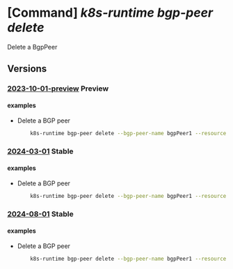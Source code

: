# [Command] _k8s-runtime bgp-peer delete_

Delete a BgpPeer

## Versions

### [2023-10-01-preview](/Resources/mgmt-plane/L3tyZXNvdXJjZXVyaX0vcHJvdmlkZXJzL21pY3Jvc29mdC5rdWJlcm5ldGVzcnVudGltZS9iZ3BwZWVycy97fQ==/2023-10-01-preview.xml) **Preview**

<!-- mgmt-plane /{resourceuri}/providers/microsoft.kubernetesruntime/bgppeers/{} 2023-10-01-preview -->

#### examples

- Delete a BGP peer
    ```bash
        k8s-runtime bgp-peer delete --bgp-peer-name bgpPeer1 --resource-uri subscriptions/00000000-1111-2222-3333-444444444444/resourceGroups/example/providers/Microsoft.Kubernetes/connectedClusters/cluster1
    ```

### [2024-03-01](/Resources/mgmt-plane/L3tyZXNvdXJjZXVyaX0vcHJvdmlkZXJzL21pY3Jvc29mdC5rdWJlcm5ldGVzcnVudGltZS9iZ3BwZWVycy97fQ==/2024-03-01.xml) **Stable**

<!-- mgmt-plane /{resourceuri}/providers/microsoft.kubernetesruntime/bgppeers/{} 2024-03-01 -->

#### examples

- Delete a BGP peer
    ```bash
        k8s-runtime bgp-peer delete --bgp-peer-name bgpPeer1 --resource-uri subscriptions/00000000-1111-2222-3333-444444444444/resourceGroups/example/providers/Microsoft.Kubernetes/connectedClusters/cluster1
    ```

### [2024-08-01](/Resources/mgmt-plane/L3tyZXNvdXJjZXVyaX0vcHJvdmlkZXJzL21pY3Jvc29mdC5rdWJlcm5ldGVzcnVudGltZS9iZ3BwZWVycy97fQ==/2024-08-01.xml) **Stable**

<!-- mgmt-plane /{resourceuri}/providers/microsoft.kubernetesruntime/bgppeers/{} 2024-08-01 -->

#### examples

- Delete a BGP peer
    ```bash
        k8s-runtime bgp-peer delete --bgp-peer-name bgpPeer1 --resource-uri subscriptions/00000000-1111-2222-3333-444444444444/resourceGroups/example/providers/Microsoft.Kubernetes/connectedClusters/cluster1
    ```
